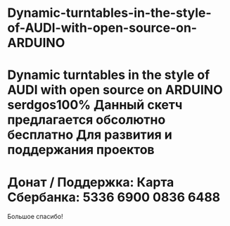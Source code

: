 # Dynamic-turntables-in-the-style-of-AUDI-with-open-source-on-ARDUINO
Dynamic turntables in the style of AUDI with open source on ARDUINO
serdgos100%
Данный скетч предлагается обсолютно бесплатно
Для развития и поддержания проектов
=================
Донат / Поддержка:
Карта Сбербанка: 5336 6900 0836 6488
=================
Большое спасибо!
